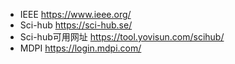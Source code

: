 * IEEE
https://www.ieee.org/
* Sci-hub
https://sci-hub.se/
* Sci-hub可用网址
https://tool.yovisun.com/scihub/
* MDPI
https://login.mdpi.com/
